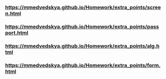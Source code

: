 ### https://mmedvedskya.github.io/Homework/extra_points/screen.html
### https://mmedvedskya.github.io/Homework/extra_points/passport.html
### https://mmedvedskya.github.io/Homework/extra_points/alg.html
### https://mmedvedskya.github.io/Homework/extra_points/form.html

